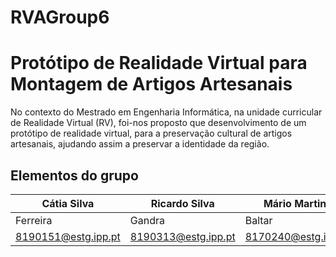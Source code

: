 # RVAGroup6
# Protótipo de Realidade Virtual para Montagem de Artigos Artesanais

No contexto do Mestrado em Engenharia Informática, na unidade curricular de Realidade Virtual (RV), foi-nos proposto que desenvolvimento de um protótipo de realidade virtual, para a preservação cultural de artigos artesanais, ajudando assim a preservar a identidade da região.

## Elementos do grupo

| Cátia Silva | Ricardo Silva | Mário Martins |
| ------ | ------ | ------ |
| Ferreira | Gandra | Baltar |
| 8190151@estg.ipp.pt | 8190313@estg.ipp.pt | 8170240@estg.ipp.pt |
 
